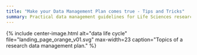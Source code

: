 ```yaml
---
title: "Make your Data Management Plan comes true - Tips and Tricks"
summary: Practical data management guidelines for Life Sciences researchers.
---
```



{% include center-image.html alt="data life cycle" file="landing_page_orange_v01.svg" max-width=23 caption="Topics of a research data management plan." %}
